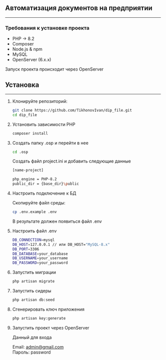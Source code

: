 ## Автоматизация документов на предприятии 

--- 


### Требования к установке проекта 
- PHP -> 8.2
- Composer
- Node.js & npm
- MySQL
- OpenServer (6.x.x)


Запуск проекта происходит через OpenServer


## Установка

---

1. Клонируйте репозиторий:

   ```bash
   git clone https://github.com/TikhonovIvan/dip_file.git
   cd dip_file
   ```

2. Установить зависимости PHP
    ```bash
   composer install
   ```
   
3. Создать папку .osp и перейти в нее
    ```bash
   cd .osp
   ```
    Создать файл project.ini и добавить следующие данные   
    ```bash
   [name-project]

    php_engine = PHP-8.2
    public_dir = {base_dir}\public
   ```
4. Настроить подключение к БД

   Скопируйте файл среды:

    ```bash
    cp .env.example .env
   ```
   В результате должен появиться файл .env


5. Настроить файл .env

    ```bash
    DB_CONNECTION=mysql
    DB_HOST=127.0.0.1 // или DB_HOST="MySQL-8.x"
    DB_PORT=3306
    DB_DATABASE=your_database
    DB_USERNAME=your_username
    DB_PASSWORD=your_password
    ```
6. Запустить миграции 

    ```bash
    php artisan migrate
   ```
   
7. Запустить сидеры
    ```bash
    php artisan db:seed    
   ```
    
8. Сгенерировать ключ приложения
    ```bash
    php artisan key:generate 
   ```

9. Запустить проект через OpenServer
   
    Данный для входа

    Email: admin@gmail.com <br>
    Пароль: password
   
